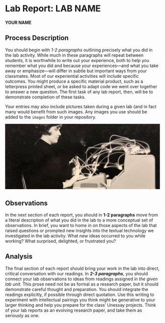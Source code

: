 # Lab Report: LAB NAME

#### YOUR NAME

## Process Description

You should begin with _1-2 paragraphs_ outlining precisely what you did in the lab activity. While much in these paragraphs will repeat between students, it is worthwhile to write out your experience, both to help you remember what you did and because your experiences—and what you take away or emphasize—will differ in subtle but important ways from your classmates. Most of our experiential activities will include specific outcomes. You might produce a specific material product, such as a letterpress printed sheet, or be asked to adapt code we went over together to answer a new question. The first task of any lab report, then, will be to demonstrate completion of these tasks.

Your entries may also include pictures taken during a given lab (and in fact many would benefit from such images. Any images you use should be added to the `images` folder in your repository.

![a photograph of a woman typing with lights tracking her finger movements](/images/lighttyping.jpg)

## Observations

In the next section of each report, you should in **1-2 paragraphs** move from a literal description of what you did in the lab to a more conceptual set of observations. In brief, you want to home in on those aspects of the lab that raised questions or prompted new insights into the textual technology we investigated in the lab activity. What new ideas occurred to you while working? What surprised, delighted, or frustrated you?

## Analysis

The final section of each report should bring your work in the lab into direct, critical conversation with our readings. In **_2-3 paragraphs_**, you should connect your lab observations to ideas from readings assigned _in the given lab unit_. This prose need not be as formal as a research paper, but it should demonstrate careful thought and preparation. You should integrate the readings explicitly, if possible through direct quotation. Use this writing to experiment with intellectual pairings you think might be generative to your larger thinking and help you prepare for the class’ Unessay projects. Think of your lab reports as an evolving research paper, and take them as seriously as one.